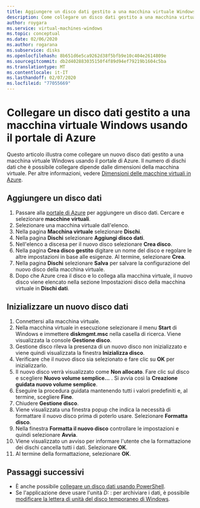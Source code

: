 ```yaml
---
title: Aggiungere un disco dati gestito a una macchina virtuale Windows-Azure
description: Come collegare un disco dati gestito a una macchina virtuale Windows usando il portale di Azure.
author: roygara
ms.service: virtual-machines-windows
ms.topic: conceptual
ms.date: 02/06/2020
ms.author: rogarana
ms.subservice: disks
ms.openlocfilehash: 8b651d6e5ca9262d38f5bfb9e10c404e2614809e
ms.sourcegitcommit: db2d402883035150f4f89d94ef79219b1604c5ba
ms.translationtype: MT
ms.contentlocale: it-IT
ms.lasthandoff: 02/07/2020
ms.locfileid: "77055669"
---
```

# <a name="attach-a-managed-data-disk-to-a-windows-vm-by-using-the-azure-portal"></a>Collegare un disco dati gestito a una macchina virtuale Windows usando il portale di Azure

Questo articolo illustra come collegare un nuovo disco dati gestito a una macchina virtuale Windows usando il portale di Azure. Il numero di dischi dati che è possibile collegare dipende dalle dimensioni della macchina virtuale. Per altre informazioni, vedere [Dimensioni delle macchine virtuali in Azure](sizes.md).


## <a name="add-a-data-disk"></a>Aggiungere un disco dati

1. Passare alla [portale di Azure](https://portal.azure.com) per aggiungere un disco dati. Cercare e selezionare **macchine virtuali**.
2. Selezionare una macchina virtuale dall'elenco.
3. Nella pagina **Macchina virtuale** selezionare **Dischi**.
4. Nella pagina **Dischi** selezionare **Aggiungi disco dati**.
5. Nell'elenco a discesa per il nuovo disco selezionare **Crea disco**.
6. Nella pagina **Crea disco gestito** digitare un nome del disco e regolare le altre impostazioni in base alle esigenze. Al termine, selezionare **Crea**.
7. Nella pagina **Dischi** selezionare **Salva** per salvare la configurazione del nuovo disco della macchina virtuale.
8. Dopo che Azure crea il disco e lo collega alla macchina virtuale, il nuovo disco viene elencato nella sezione Impostazioni disco della macchina virtuale in **Dischi dati**.


## <a name="initialize-a-new-data-disk"></a>Inizializzare un nuovo disco dati

1. Connettersi alla macchina virtuale.
1. Nella macchina virtuale in esecuzione selezionare il menu **Start** di Windows e immettere **diskmgmt.msc** nella casella di ricerca. Viene visualizzata la console **Gestione disco**.
2. Gestione disco rileva la presenza di un nuovo disco non inizializzato e viene quindi visualizzata la finestra **Inizializza disco**.
3. Verificare che il nuovo disco sia selezionato e fare clic su **OK** per inizializzarlo.
4. Il nuovo disco verrà visualizzato come **Non allocato**. Fare clic sul disco e scegliere **Nuovo volume semplice...** . Si avvia così la **Creazione guidata nuovo volume semplice**.
5. Eseguire la procedura guidata mantenendo tutti i valori predefiniti e, al termine, scegliere **Fine**.
6. Chiudere **Gestione disco**.
7. Viene visualizzata una finestra popup che indica la necessità di formattare il nuovo disco prima di poterlo usare. Selezionare **Formatta disco**.
8. Nella finestra **Formatta il nuovo disco** controllare le impostazioni e quindi selezionare **Avvia**.
9. Viene visualizzato un avviso per informare l'utente che la formattazione dei dischi cancella tutti i dati. Selezionare **OK**.
10. Al termine della formattazione, selezionare **OK**.

## <a name="next-steps"></a>Passaggi successivi

- È anche possibile [collegare un disco dati usando PowerShell](attach-disk-ps.md).
- Se l'applicazione deve usare l'unità *D:* : per archiviare i dati, è possibile [modificare la lettera di unità del disco temporaneo di Windows](change-drive-letter.md?toc=%2fazure%2fvirtual-machines%2fwindows%2fclassic%2ftoc.json).
